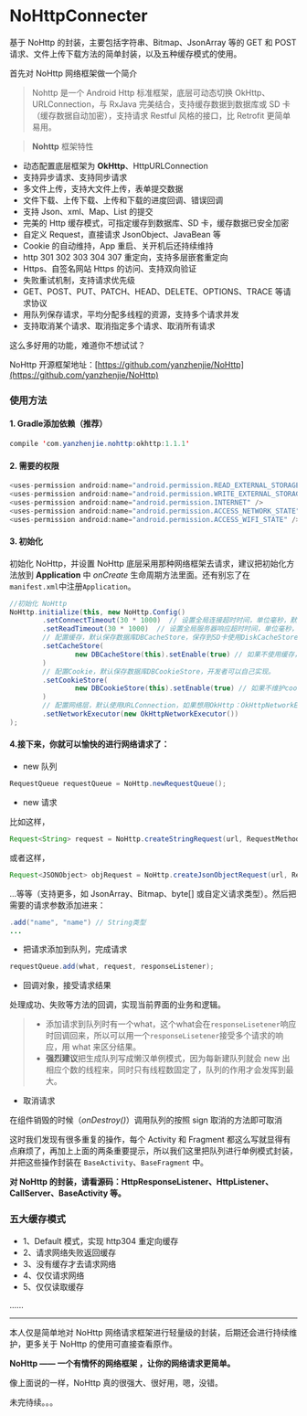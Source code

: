 # NoHttpConnecter
基于 NoHttp 的封装，主要包括字符串、Bitmap、JsonArray 等的 GET 和 POST 请求、文件上传下载方法的简单封装，以及五种缓存模式的使用。

首先对 NoHttp 网络框架做一个简介
> Nohttp 是一个 Android Http 标准框架，底层可动态切换 OkHttp、URLConnection，与 RxJava 完美结合，支持缓存数据到数据库或 SD 卡（缓存数据自动加密），支持请求 Restful 风格的接口，比 Retrofit 更简单易用。

> **Nohttp** 框架特性
* 动态配置底层框架为 **OkHttp**、HttpURLConnection
* 支持异步请求、支持同步请求
* 多文件上传，支持大文件上传，表单提交数据
* 文件下载、上传下载、上传和下载的进度回调、错误回调
* 支持 Json、xml、Map、List 的提交
* 完美的 Http 缓存模式，可指定缓存到数据库、SD 卡，缓存数据已安全加密
* 自定义 Request，直接请求 JsonObject、JavaBean 等
* Cookie 的自动维持，App 重启、关开机后还持续维持
* http 301 302 303 304 307 重定向，支持多层嵌套重定向
* Https、自签名网站 Https 的访问、支持双向验证
* 失败重试机制，支持请求优先级
* GET、POST、PUT、PATCH、HEAD、DELETE、OPTIONS、TRACE 等请求协议
* 用队列保存请求，平均分配多线程的资源，支持多个请求并发
* 支持取消某个请求、取消指定多个请求、取消所有请求

这么多好用的功能，难道你不想试试？

NoHttp 开源框架地址：[https://github.com/yanzhenjie/NoHttp](https://github.com/yanzhenjie/NoHttp)

### 使用方法

#### 1. Gradle添加依赖（推荐）

```java
compile 'com.yanzhenjie.nohttp:okhttp:1.1.1'
```

#### 2. 需要的权限

```java
<uses-permission android:name="android.permission.READ_EXTERNAL_STORAGE" />
<uses-permission android:name="android.permission.WRITE_EXTERNAL_STORAGE" />
<uses-permission android:name="android.permission.INTERNET" />
<uses-permission android:name="android.permission.ACCESS_NETWORK_STATE" />
<uses-permission android:name="android.permission.ACCESS_WIFI_STATE" />
```

#### 3. 初始化
初始化 NoHttp，并设置 NoHttp 底层采用那种网络框架去请求，建议把初始化方法放到 **Application** 中 *onCreate* 生命周期方法里面。还有别忘了在`manifest.xml`中注册`Application`。

```java
//初始化 NoHttp
NoHttp.initialize(this, new NoHttp.Config()
        .setConnectTimeout(30 * 1000)  // 设置全局连接超时时间，单位毫秒，默认10s。
        .setReadTimeout(30 * 1000)  // 设置全局服务器响应超时时间，单位毫秒，默认10s。
        // 配置缓存，默认保存数据库DBCacheStore，保存到SD卡使用DiskCacheStore。
        .setCacheStore(
                new DBCacheStore(this).setEnable(true) // 如果不使用缓存，设置setEnable(false)禁用。
        )
        // 配置Cookie，默认保存数据库DBCookieStore，开发者可以自己实现。
        .setCookieStore(
                new DBCookieStore(this).setEnable(true) // 如果不维护cookie，设置false禁用。
        )
        // 配置网络层，默认使用URLConnection，如果想用OkHttp：OkHttpNetworkExecutor。
        .setNetworkExecutor(new OkHttpNetworkExecutor())
);
```

#### 4.接下来，你就可以愉快的进行网络请求了：

 - new 队列

  ```java
  RequestQueue requestQueue = NoHttp.newRequestQueue();
  ```

 - new 请求

  比如这样，

  ```java
  Request<String> request = NoHttp.createStringRequest(url, RequestMethod.GET);
  ```

  或者这样，

  ```java
  Request<JSONObject> objRequest = NoHttp.createJsonObjectRequest(url, RequestMethod.POST);
  ```

  ...等等（支持更多，如 JsonArray、Bitmap、byte[] 或自定义请求类型）。然后把需要的请求参数添加进来：

  ```java
  .add("name", "name") // String类型
  ...
  ```

 - 把请求添加到队列，完成请求

  ```java
  requestQueue.add(what, request, responseListener);
  ```

 - 回调对象，接受请求结果

  处理成功、失败等方法的回调，实现当前界面的业务和逻辑。

  > * 添加请求到队列时有一个what，这个what会在`responseLisetener`响应时回调回来，所以可以用一个`responseLisetener`接受多个请求的响应，用 what 来区分结果。
  > * **强烈建议**把生成队列写成懒汉单例模式，因为每新建队列就会 new 出相应个数的线程来，同时只有线程数固定了，队列的作用才会发挥到最大。

 - 取消请求

  在组件销毁的时候（*onDestroy()*）调用队列的按照 sign 取消的方法即可取消

这时我们发现有很多重复的操作，每个 Activity 和 Fragment 都这么写就显得有点麻烦了，再加上上面的两条重要提示，所以我们这里把队列进行单例模式封装，并把这些操作封装在 `BaseActivity`、`BaseFragment` 中。

**对 NoHttp 的封装，请看源码：HttpResponseListener、HttpListener、CallServer、BaseActivity 等。**

### 五大缓存模式
 - 1、Default 模式，实现 http304 重定向缓存
 - 2、请求网络失败返回缓存
 - 3、没有缓存才去请求网络
 - 4、仅仅请求网络
 - 5、仅仅读取缓存


......

---
本人仅是简单地对 NoHttp 网络请求框架进行轻量级的封装，后期还会进行持续维护，更多关于 NoHttp 的使用可直接查看原作。

**NoHttp —— 一个有情怀的网络框架 ，让你的网络请求更简单。**

像上面说的一样，NoHttp 真的很强大、很好用，嗯，没错。

未完待续。。。

